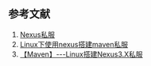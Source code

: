 ## 参考文献
1. [Nexus私服](https://blog.csdn.net/qq_33188563/article/details/82154118)
2. [Linux下使用nexus搭建maven私服](https://blog.csdn.net/kenhins/article/details/51439564)
3. [【Maven】---Linux搭建Nexus3.X私服](https://www.cnblogs.com/qdhxhz/p/9801325.html)